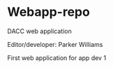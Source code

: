 # Webapp-repo
DACC web application

Editor/developer: Parker Williams

First web application for app dev 1
